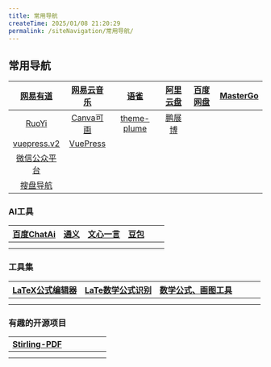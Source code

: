 ```yaml
---
title: 常用导航
createTime: 2025/01/08 21:20:29
permalink: /siteNavigation/常用导航/
---
```

## 常用导航

|          [网易有道](https://dict.youdao.com/)          |    [网易云音乐](https://music.163.com/)     |                [语雀](https://www.yuque.com/)                | [阿里云盘](https://www.aliyundrive.com/drive/file/all) | [百度网盘](https://pan.baidu.com/disk/home?from=newversion&stayAtHome=true#/all?path=%2F&vmode=list) | [MasterGo](https://mastergo.com/files/drafts) |
| :----------------------------------------------------: | :-----------------------------------------: | :----------------------------------------------------------: | :----------------------------------------------------: | :----------------------------------------------------------: | :-------------------------------------------: |
|       [RuoYi](https://doc.ruoyi.vip/ruoyi-app/)        |     [Canva可画](https://www.canva.cn/)      | [theme-plume](https://theme-plume.vuejs.press/guide/document/) |            [鹏展博](https://pengzhanbo.cn/)            |                                                              |                                               |
|    [vuepress.v2](https://v2.vuepress.vuejs.org/zh/)    | [ VuePress](https://vuepress.vuejs.org/zh/) |                                                              |                                                        |                                                              |                                               |
|       [微信公众平台](https://mp.weixin.qq.com/)        |                                             |                                                              |                                                        |                                                              |                                               |
| [搜盘导航](https://www.sobaidupan.com/id-wangpan.html) |                                             |                                                              |                                                        |                                                              |                                               |

### AI工具

| [百度ChatAi](https://chat.baidu.com/) | [通义](https://tongyi.aliyun.com/qianwen/?sessionId=5f5cb893564646e892a1c1d4db90a01e) | [文心一言](https://yiyan.baidu.com/) | [豆包](https://www.doubao.com/chat/) |      |      |
| :-----------------------------------: | :----------------------------------------------------------: | :----------------------------------: | :----------------------------------: | ---- | ---- |
|                                       |                                                              |                                      |                                      |      |      |
|                                       |                                                              |                                      |                                      |      |      |



### 工具集

| [LaTeX公式编辑器](https://www.latexlive.com/) | [LaTe数学公式识别](https://simpletex.cn/ai/latex_ocr) | [数学公式、画图工具](https://www.mathocr.cn/) |      |      |      |
| :-------------------------------------------: | :---------------------------------------------------: | :-------------------------------------------: | ---- | ---- | ---- |
|                                               |                                                       |                                               |      |      |      |
|                                               |                                                       |                                               |      |      |      |

### 有趣的开源项目

| [Stirling-PDF](https://github.com/Stirling-Tools/Stirling-PDF/releases) |      |      |      |      |      |
| :----------------------------------------------------------: | ---- | ---- | ---- | ---- | ---- |
|                                                              |      |      |      |      |      |
|                                                              |      |      |      |      |      |

